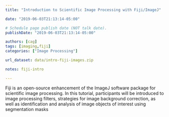 ```yaml
---
title: "Introduction to Scientific Image Processing with Fiji/ImageJ"

date: "2019-06-03T21:13:14-05:00"

# Schedule page publish date (NOT talk date).
publishDate: "2019-06-03T21:13:14-05:00"

authors: [cag]
tags: [imaging,fiji]
categories: ["Image Processing"]

url_dataset: data/intro-fiji-images.zip

notes: fiji-intro 

---
```


Fiji is an open-source enhancement of the ImageJ software package for scientific image processing.  In this tutorial, participants will be introduced to image processing filters, strategies for image background correction, as well as identification and analysis of image objects of interest using segmentation masks
